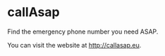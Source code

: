 # callAsap

Find the emergency phone number you need ASAP.

You can visit the website at http://callasap.eu.
